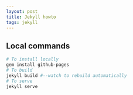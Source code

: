 ```yaml
---
layout: post
title: Jekyll howto
tags: jekyll
---
```


## Local commands

```bash
# To install locally 
gem install github-pages
# To build 
jekyll build #--watch to rebuild automatically 
# To serve 
jekyll serve
```
